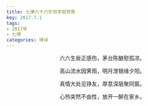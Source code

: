 ```yaml
---
title: 七律六十六岁同学祝贺聚
key: 2017.7.1
tags: 
- 2017年 
- 七律
categories: 律诗
---
```


<p align="center">六六生辰正感伤，茅台陈酿慰孤凉。
</p>
<p align="center">高山流水因霁雨，明月泄银缘夕阳。
</p>
<p align="center">真情大处见铮友，厚意深层聚同窗。
</p>
<p align="center">心热突然不由性，放开一醉在家乡。
</p>

